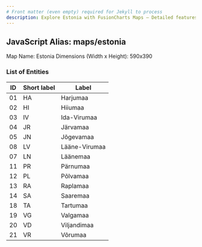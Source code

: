 ```yaml
---
# Front matter (even empty) required for Jekyll to process
description: Explore Estonia with FusionCharts Maps – Detailed features for seamless integration. Try now & enhance your data visualization today! 
---
```


## JavaScript Alias: maps/estonia

Map Name: Estonia
Dimensions (Width x Height): 590x390





### List of Entities

ID | Short label | Label
---|---|---|
01|HA|Harjumaa
02|HI|Hiiumaa
03|IV|Ida-Virumaa
04|JR|Järvamaa
05|JN|Jõgevamaa
08|LV|Lääne-Virumaa
07|LN|Läänemaa
11|PR|Pärnumaa
12|PL|Põlvamaa
13|RA|Raplamaa
14|SA|Saaremaa
18|TA|Tartumaa
19|VG|Valgamaa
20|VD|Viljandimaa
21|VR|Võrumaa

